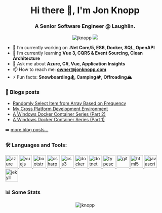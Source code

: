 <h1 align="center">Hi there 👋, I'm Jon Knopp</h1>
<h3 align="center">A Senior Software Engineer @ Laughlin.</h3>
<p align="center">
  <img src="https://komarev.com/ghpvc/?username=jknopp" alt="jknopp" />
  <img src="https://img.shields.io/website?label=jonknopp.com&down_color=lightgrey&down_message=down&up_color=blue&up_message=up&url=https%3A%2F%2Fjonknopp.com"
</p>


- 🔭 I’m currently working on **.Net Core/5, ES6, Docker, SQL, OpenAPI**
- 🌱 I’m currently learning **Vue 3, CQRS & Event Sourcing, Clean Architecture**
- 💬 Ask me about **Azure, C#, Vue, Application Insights**
- 📫 How to reach me: **owner@jonknopp.com**
- ⚡ Fun facts: **Snowboarding🏂, Camping🏕, Offroading🏔**
<!-- - 👯 I’m looking to collaborate on ... -->
<!-- - 🤔 I’m looking for help with ... -->
<!-- - 😄 Pronouns: ... -->


### 📘 Blogs posts
<!-- BLOG-POST-LIST:START -->
- [Randomly Select Item from Array Based on Frequency](https://jonknopp.com/javascript/Randomly-Select-Item-from-Array-Based-on-Frequency/)
- [My Cross Platform Development Environment](https://jonknopp.com/docker/My-Cross-Platform-Development-Environment/)
- [A Windows Docker Container Series (Part 2)](https://jonknopp.com/docker/A-Windows-Docker-Container-Series-(Part-2)/)
- [A Windows Docker Container Series (Part 1)](https://jonknopp.com/docker/A-Windows-Docker-Container-Series-(Part-1)/)
<!-- BLOG-POST-LIST:END -->

➡️ [more blog posts...](https://jonknopp.com)


### 🛠 Languages and Tools:

<a href="https://azure.microsoft.com/en-in/" target="_blank"> <img src="https://www.vectorlogo.zone/logos/microsoft_azure/microsoft_azure-icon.svg" alt="azure" width="40" height="40"/> </a> <a href="https://vuejs.org/" target="_blank"> <img src="https://devicon.dev/devicon.git/icons/vuejs/vuejs-original.svg" alt="vuejs" width="40" height="40"/> </a> <a href="https://getbootstrap.com" target="_blank"> <img src="https://devicons.github.io/devicon/devicon.git/icons/bootstrap/bootstrap-plain.svg" alt="bootstrap" width="40" height="40"/> </a> <a href="https://www.w3schools.com/cs/" target="_blank"> <img src="https://devicons.github.io/devicon/devicon.git/icons/csharp/csharp-original.svg" alt="csharp" width="40" height="40"/> </a> <a href="https://www.w3schools.com/css/" target="_blank"> <img src="https://devicons.github.io/devicon/devicon.git/icons/css3/css3-original-wordmark.svg" alt="css3" width="40" height="40"/> </a> <a href="https://www.docker.com/" target="_blank"> <img src="https://devicons.github.io/devicon/devicon.git/icons/docker/docker-original-wordmark.svg" alt="docker" width="40" height="40"/> </a> <a href="https://dotnet.microsoft.com/" target="_blank"> <img src="https://devicons.github.io/devicon/devicon.git/icons/dot-net/dot-net-original-wordmark.svg" alt="dotnet" width="40" height="40"/> </a> <a href="https://www.typescriptlang.org/" target="_blank"> <img src="https://devicons.github.io/devicon/devicon.git/icons/typescript/typescript-original.svg" alt="typescript" width="40" height="40"/> </a> <a href="https://git-scm.com/" target="_blank"> <img src="https://www.vectorlogo.zone/logos/git-scm/git-scm-icon.svg" alt="git" width="40" height="40"/> </a> <a href="https://www.w3.org/html/" target="_blank"> <img src="https://devicons.github.io/devicon/devicon.git/icons/html5/html5-original-wordmark.svg" alt="html5" width="40" height="40"/> </a> <a href="https://developer.mozilla.org/en-US/docs/Web/JavaScript" target="_blank"> <img src="https://devicons.github.io/devicon/devicon.git/icons/javascript/javascript-original.svg" alt="javascript" width="40" height="40"/> </a> <a href="https://jekyllrb.com/" target="_blank"> <img src="https://www.vectorlogo.zone/logos/jekyllrb/jekyllrb-icon.svg" alt="jekyll" width="40" height="40"/> </a>


### 📊 Some Stats
<p align="center">
<img src="https://github-readme-stats.vercel.app/api?username=jknopp&show_icons=true&theme=dark&count_private=true" alt="jknopp" />
</p>
<!--
<p align="center">
<img src="https://github-readme-stats.vercel.app/api/top-langs/?username=jknopp&theme=dark&layout=compact" alt="jknopp" />
</p> -->
